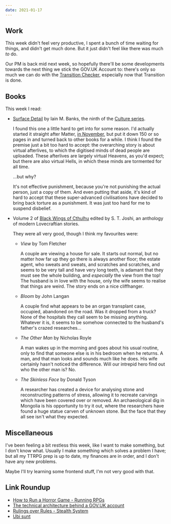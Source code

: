 ```yaml
---
date: 2021-01-17
---
```


## Work

This week didn't feel very productive, I spent a bunch of time waiting
for things, and didn't get much done.  But it just didn't feel like
there was much *to* do.

Our PM is back mid next week, so hopefully there'll be some
developments towards the next thing we stick the GOV.UK Account to:
there's only so much we can do with the [Transition Checker][],
especially now that Transition is done.

[Transition Checker]: https://www.gov.uk/transition-check/questions


## Books

This week I read:

- [Surface Detail][] by Iain M. Banks, the ninth of the [Culture series][].

  I found this one a little hard to get into for some reason.  I'd
  actually started it straight after Matter, [in November][], but put
  it down 150 or so pages in and turned back to other books for a
  while.  I think I found the premise just a bit too hard to accept:
  the overarching story is about virtual afterlives, to which the
  digitised minds of dead people are uploaded.  These afterlives are
  largely virtual Heavens, as you'd expect; but there are also virtual
  Hells, in which these minds are tormented for all time.

  ...but why?

  It's not effective punishment, because you're not punishing the
  actual person, just a copy of them.  And even putting that aside,
  it's kind of hard to accept that these super-advanced civilisations
  have decided to bring back torture as a punishment.  It was just too
  hard for me to suspend disbelief.

- Volume 2 of [Black Wings of Cthulhu][] edited by S. T. Joshi, an
  anthology of modern Lovecraftian stories.

  They were all very good, though I think my favourites were:

  - *View* by Tom Fletcher

    A couple are viewing a house for sale.  It starts out normal, but
    no matter how far up they go there is always another floor; the
    estate agent, who sweats and sweats, and scratches and scratches,
    and seems to be very tall and have very long teeth, is adamant
    that they must see the whole building, and *especially* the view
    from the top!  The husband is in love with the house, only the
    wife seems to realise that things are weird.  The story ends on a
    nice cliffhanger.

  - *Bloom* by John Langan

    A couple find what appears to be an organ transplant case,
    occupied, abandoned on the road.  Was it dropped from a truck?
    None of the hospitals they call seem to be missing anything.
    Whatever it is, it seems to be somehow connected to the husband's
    father's crazed researches...

  - *The Other Man* by Nicholas Royle

    A man wakes up in the morning and goes about his usual routine,
    only to find that someone else is in his bedroom when he returns.
    A man, and that man looks and sounds much like he does.  His wife
    certainly hasn't noticed the difference.  Will our intrepid hero
    find out who the other man is?  No.

  - *The Skinless Face* by Donald Tyson

    A researcher has created a device for analysing stone and
    reconstructing patterns of stress, allowing it to recreate
    carvings which have been covered over or removed.  An
    archaeological dig in Mongolia is his opportunity to try it out,
    where the researchers have found a huge statue carven of unknown
    stone.  But the face that they all see isn't what they expected.

[Surface Detail]: https://en.wikipedia.org/wiki/Surface_Detail
[Culture series]: https://en.wikipedia.org/wiki/Culture_series
[in November]: notes/113.html
[Black Wings of Cthulhu]: https://www.goodreads.com/book/show/17978538-black-wings-of-cthulhu-2


## Miscellaneous

I've been feeling a bit restless this week, like I want to make
something, but I don't know what.  Usually I make something which
solves a problem I have; but all my TTRPG prep is up to date, my
finances are in order, and I don't have any new problems.

Maybe I'll try learning some frontend stuff, I'm not very good with
that.


## Link Roundup

- [How to Run a Horror Game - Running RPGs](https://www.youtube.com/watch?v=0SG01FV_zd4)
- [The technical architecture behind a GOV.UK account](https://insidegovuk.blog.gov.uk/2021/01/07/the-technical-architecture-behind-a-gov-uk-account/)
- [Rulings over Rules - Stealth System](https://themansegaming.blogspot.com/2021/01/rulings-over-rules-stealth-system.html)
- [Ubi sunt](https://en.wikipedia.org/wiki/Ubi_sunt)

